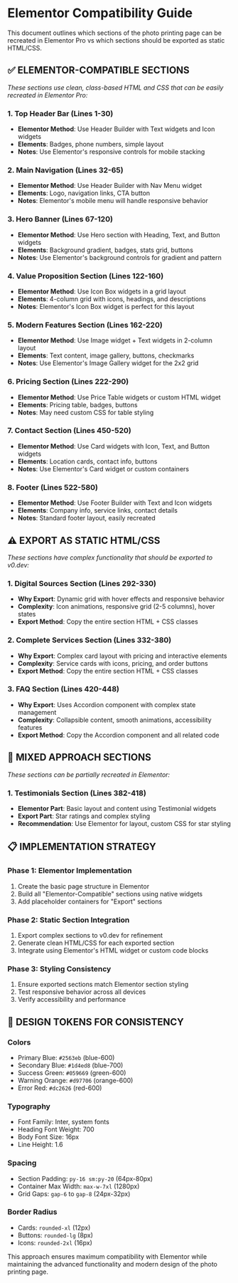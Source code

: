 # Elementor Compatibility Guide

This document outlines which sections of the photo printing page can be recreated in Elementor Pro vs which sections should be exported as static HTML/CSS.

## ✅ ELEMENTOR-COMPATIBLE SECTIONS
*These sections use clean, class-based HTML and CSS that can be easily recreated in Elementor Pro:*

### 1. **Top Header Bar** (Lines 1-30)
- **Elementor Method**: Use Header Builder with Text widgets and Icon widgets
- **Elements**: Badges, phone numbers, simple layout
- **Notes**: Use Elementor's responsive controls for mobile stacking

### 2. **Main Navigation** (Lines 32-65)
- **Elementor Method**: Use Header Builder with Nav Menu widget
- **Elements**: Logo, navigation links, CTA button
- **Notes**: Elementor's mobile menu will handle responsive behavior

### 3. **Hero Banner** (Lines 67-120)
- **Elementor Method**: Use Hero section with Heading, Text, and Button widgets
- **Elements**: Background gradient, badges, stats grid, buttons
- **Notes**: Use Elementor's background controls for gradient and pattern

### 4. **Value Proposition Section** (Lines 122-160)
- **Elementor Method**: Use Icon Box widgets in a grid layout
- **Elements**: 4-column grid with icons, headings, and descriptions
- **Notes**: Elementor's Icon Box widget is perfect for this layout

### 5. **Modern Features Section** (Lines 162-220)
- **Elementor Method**: Use Image widget + Text widgets in 2-column layout
- **Elements**: Text content, image gallery, buttons, checkmarks
- **Notes**: Use Elementor's Image Gallery widget for the 2x2 grid

### 6. **Pricing Section** (Lines 222-290)
- **Elementor Method**: Use Price Table widgets or custom HTML widget
- **Elements**: Pricing table, badges, buttons
- **Notes**: May need custom CSS for table styling

### 7. **Contact Section** (Lines 450-520)
- **Elementor Method**: Use Card widgets with Icon, Text, and Button widgets
- **Elements**: Location cards, contact info, buttons
- **Notes**: Use Elementor's Card widget or custom containers

### 8. **Footer** (Lines 522-580)
- **Elementor Method**: Use Footer Builder with Text and Icon widgets
- **Elements**: Company info, service links, contact details
- **Notes**: Standard footer layout, easily recreated

## ⚠️ EXPORT AS STATIC HTML/CSS
*These sections have complex functionality that should be exported to v0.dev:*

### 1. **Digital Sources Section** (Lines 292-330)
- **Why Export**: Dynamic grid with hover effects and responsive behavior
- **Complexity**: Icon animations, responsive grid (2-5 columns), hover states
- **Export Method**: Copy the entire section HTML + CSS classes

### 2. **Complete Services Section** (Lines 332-380)
- **Why Export**: Complex card layout with pricing and interactive elements
- **Complexity**: Service cards with icons, pricing, and order buttons
- **Export Method**: Copy the entire section HTML + CSS classes

### 3. **FAQ Section** (Lines 420-448)
- **Why Export**: Uses Accordion component with complex state management
- **Complexity**: Collapsible content, smooth animations, accessibility features
- **Export Method**: Copy the Accordion component and all related code

## 🔄 MIXED APPROACH SECTIONS
*These sections can be partially recreated in Elementor:*

### 1. **Testimonials Section** (Lines 382-418)
- **Elementor Part**: Basic layout and content using Testimonial widgets
- **Export Part**: Star ratings and complex styling
- **Recommendation**: Use Elementor for layout, custom CSS for star styling

## 📋 IMPLEMENTATION STRATEGY

### Phase 1: Elementor Implementation
1. Create the basic page structure in Elementor
2. Build all "Elementor-Compatible" sections using native widgets
3. Add placeholder containers for "Export" sections

### Phase 2: Static Section Integration
1. Export complex sections to v0.dev for refinement
2. Generate clean HTML/CSS for each exported section
3. Integrate using Elementor's HTML widget or custom code blocks

### Phase 3: Styling Consistency
1. Ensure exported sections match Elementor section styling
2. Test responsive behavior across all devices
3. Verify accessibility and performance

## 🎨 DESIGN TOKENS FOR CONSISTENCY

### Colors
- Primary Blue: `#2563eb` (blue-600)
- Secondary Blue: `#1d4ed8` (blue-700)
- Success Green: `#059669` (green-600)
- Warning Orange: `#d97706` (orange-600)
- Error Red: `#dc2626` (red-600)

### Typography
- Font Family: Inter, system fonts
- Heading Font Weight: 700
- Body Font Size: 16px
- Line Height: 1.6

### Spacing
- Section Padding: `py-16 sm:py-20` (64px-80px)
- Container Max Width: `max-w-7xl` (1280px)
- Grid Gaps: `gap-6` to `gap-8` (24px-32px)

### Border Radius
- Cards: `rounded-xl` (12px)
- Buttons: `rounded-lg` (8px)
- Icons: `rounded-2xl` (16px)

This approach ensures maximum compatibility with Elementor while maintaining the advanced functionality and modern design of the photo printing page. 